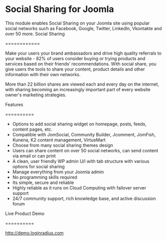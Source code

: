 ​Social Sharing for Joomla
===========================

This module enables Social Sharing on your Joomla site using popular social networks such as Facebook, Google, Twitter, LinkedIn, Vkontakte and over 50 more.
Social Sharing

============

Make your users your brand ambassadors and drive high quality referrals to your website - 82% of users consider buying or trying products and services based on their friends’ recommendations. With social share, you give users the tools to share your content, product details and other information with their own networks.

More than 22 billion shares are viewed each and every day on the internet, with sharing becoming an increasingly important part of every website owner's marketing strategies.


Features

==========

- Options to add social sharing widget on homepage, posts, feeds, content pages, etc.
- Compatible with JomSocial, Community Builder, Jcomment, JomFish, Kunena, K2 content management, VirtueMart
- Choose from many social sharing themes design
- Users can share content on over 50 social networks, can send content via email or can print
- A clean, user friendly WP admin U/I with tab structure with various options for social sharing
- Manage everything from your Joomla admin
- No programming skills required
- Its simple, secure and reliable
- Highly reliable as it runs on Cloud Computing with failover server support
- 24/7 community support, rich knowledge base, and active discussion forum

Live Product Demo

==========

http://demo.loginradius.com

